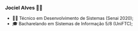### Jociel Alves 👨‍💻
- 👨‍🎓 Técnico em Desenvolvimento de Sistemas (Senai 2020);
- 🎓 Bacharelando em Sistemas de Informação 5/8 (UniFTC);

